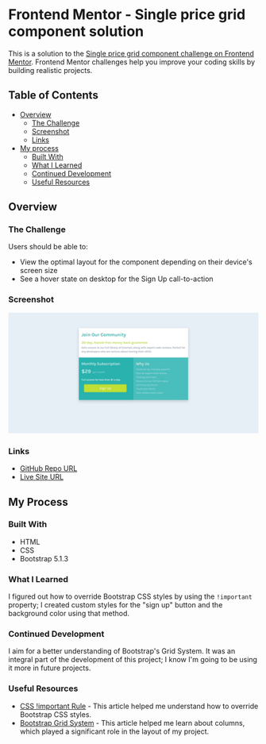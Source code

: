 
# Frontend Mentor - Single price grid component solution

This is a solution to the [Single price grid component challenge on Frontend Mentor](https://www.frontendmentor.io/challenges/single-price-grid-component-5ce41129d0ff452fec5abbbc). 
Frontend Mentor challenges help you improve your coding skills by building realistic projects. 


## Table of Contents

- [Overview](#overview)
  - [The Challenge](#the-challenge)
  - [Screenshot](#screenshot)
  - [Links](#links)
- [My process](#my-process)
  - [Built With](#built-with)
  - [What I Learned](#what-i-learned)
  - [Continued Development](#continued-development)
  - [Useful Resources](#useful-resources)

## Overview 


### The Challenge 

Users should be able to:

- View the optimal layout for the component depending on their device's screen size
- See a hover state on desktop for the Sign Up call-to-action
### Screenshot

![Price Grid](images/price-grid.jpg)

### Links

- [GitHub Repo URL](https://github.com/adrvnc/single-price-grid-component)
- [Live Site URL](https://adrvnc.github.io/single-price-grid-component/)

## My Process


### Built With 

- HTML 
- CSS
- Bootstrap 5.1.3
### What I Learned 

I figured out how to override Bootstrap CSS styles by using the 
`!important` property; I created custom styles for the "sign up" 
button and the background color using that method. 
### Continued Development 

I aim for a better understanding of Bootstrap's Grid System. 
It was an integral part of the development of this project; 
I know I'm going to be using it more in future projects.
### Useful Resources 

- [CSS !important Rule](https://www.w3schools.com/css/css_important.asp) - This article helped me understand how to override Bootstrap CSS styles. 
- [Bootstrap Grid System](https://getbootstrap.com/docs/4.0/layout/grid/) - This article helped me learn about columns, which played a significant role in the layout of my project. 
